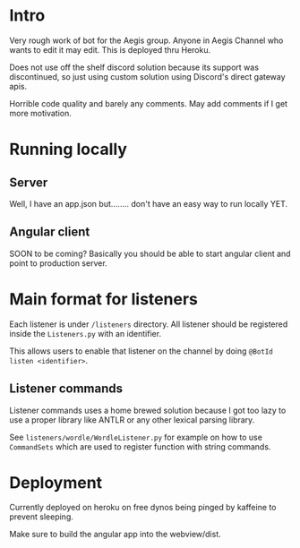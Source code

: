 # Intro

Very rough work of bot for the Aegis group. Anyone in Aegis Channel who wants to edit it may edit. This is deployed thru
Heroku.

Does not use off the shelf discord solution because its support was discontinued, so just using custom solution using
Discord's direct gateway apis.

Horrible code quality and barely any comments. May add comments if I get more motivation.

# Running locally

## Server

Well, I have an app.json but........ don't have an easy way to run locally YET.

## Angular client

SOON to be coming? Basically you should be able to start angular client and point to production server.

# Main format for listeners

Each listener is under `/listeners` directory. All listener should be registered inside the `Listeners.py` with an
identifier.

This allows users to enable that listener on the channel by doing
`@BotId listen <identifier>`.

## Listener commands

Listener commands uses a home brewed solution because I got too lazy to use a proper library like ANTLR or any other
lexical parsing library.

See `listeners/wordle/WordleListener.py` for example on how to use
`CommandSets` which are used to register function with string commands.

# Deployment

Currently deployed on heroku on free dynos being pinged by kaffeine to prevent sleeping.

Make sure to build the angular app into the webview/dist.